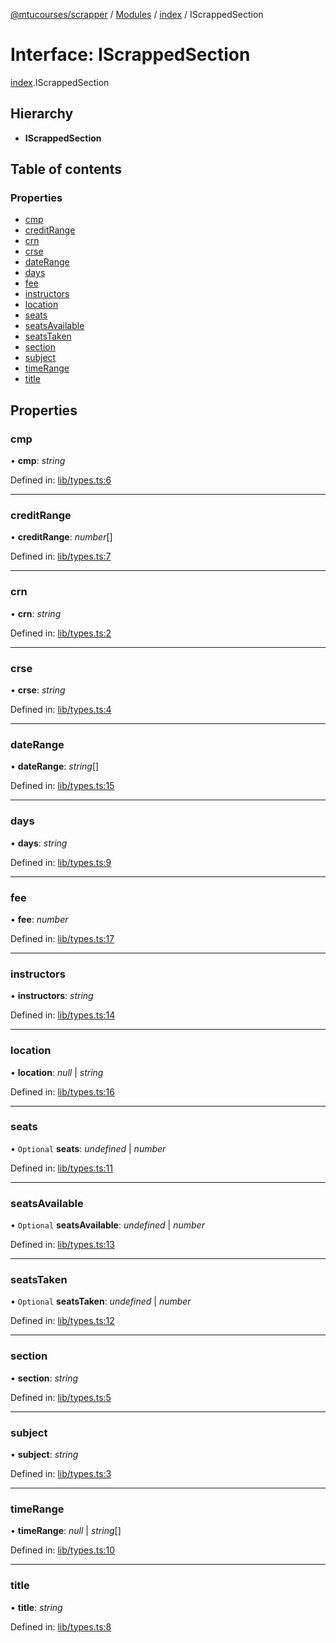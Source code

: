 [@mtucourses/scrapper](../README.md) / [Modules](../modules.md) / [index](../modules/index.md) / IScrappedSection

# Interface: IScrappedSection

[index](../modules/index.md).IScrappedSection

## Hierarchy

* **IScrappedSection**

## Table of contents

### Properties

- [cmp](index.iscrappedsection.md#cmp)
- [creditRange](index.iscrappedsection.md#creditrange)
- [crn](index.iscrappedsection.md#crn)
- [crse](index.iscrappedsection.md#crse)
- [dateRange](index.iscrappedsection.md#daterange)
- [days](index.iscrappedsection.md#days)
- [fee](index.iscrappedsection.md#fee)
- [instructors](index.iscrappedsection.md#instructors)
- [location](index.iscrappedsection.md#location)
- [seats](index.iscrappedsection.md#seats)
- [seatsAvailable](index.iscrappedsection.md#seatsavailable)
- [seatsTaken](index.iscrappedsection.md#seatstaken)
- [section](index.iscrappedsection.md#section)
- [subject](index.iscrappedsection.md#subject)
- [timeRange](index.iscrappedsection.md#timerange)
- [title](index.iscrappedsection.md#title)

## Properties

### cmp

• **cmp**: *string*

Defined in: [lib/types.ts:6](https://github.com/Michigan-Tech-Courses/scrapper/blob/41d5d8d/src/lib/types.ts#L6)

___

### creditRange

• **creditRange**: *number*[]

Defined in: [lib/types.ts:7](https://github.com/Michigan-Tech-Courses/scrapper/blob/41d5d8d/src/lib/types.ts#L7)

___

### crn

• **crn**: *string*

Defined in: [lib/types.ts:2](https://github.com/Michigan-Tech-Courses/scrapper/blob/41d5d8d/src/lib/types.ts#L2)

___

### crse

• **crse**: *string*

Defined in: [lib/types.ts:4](https://github.com/Michigan-Tech-Courses/scrapper/blob/41d5d8d/src/lib/types.ts#L4)

___

### dateRange

• **dateRange**: *string*[]

Defined in: [lib/types.ts:15](https://github.com/Michigan-Tech-Courses/scrapper/blob/41d5d8d/src/lib/types.ts#L15)

___

### days

• **days**: *string*

Defined in: [lib/types.ts:9](https://github.com/Michigan-Tech-Courses/scrapper/blob/41d5d8d/src/lib/types.ts#L9)

___

### fee

• **fee**: *number*

Defined in: [lib/types.ts:17](https://github.com/Michigan-Tech-Courses/scrapper/blob/41d5d8d/src/lib/types.ts#L17)

___

### instructors

• **instructors**: *string*

Defined in: [lib/types.ts:14](https://github.com/Michigan-Tech-Courses/scrapper/blob/41d5d8d/src/lib/types.ts#L14)

___

### location

• **location**: *null* \| *string*

Defined in: [lib/types.ts:16](https://github.com/Michigan-Tech-Courses/scrapper/blob/41d5d8d/src/lib/types.ts#L16)

___

### seats

• `Optional` **seats**: *undefined* \| *number*

Defined in: [lib/types.ts:11](https://github.com/Michigan-Tech-Courses/scrapper/blob/41d5d8d/src/lib/types.ts#L11)

___

### seatsAvailable

• `Optional` **seatsAvailable**: *undefined* \| *number*

Defined in: [lib/types.ts:13](https://github.com/Michigan-Tech-Courses/scrapper/blob/41d5d8d/src/lib/types.ts#L13)

___

### seatsTaken

• `Optional` **seatsTaken**: *undefined* \| *number*

Defined in: [lib/types.ts:12](https://github.com/Michigan-Tech-Courses/scrapper/blob/41d5d8d/src/lib/types.ts#L12)

___

### section

• **section**: *string*

Defined in: [lib/types.ts:5](https://github.com/Michigan-Tech-Courses/scrapper/blob/41d5d8d/src/lib/types.ts#L5)

___

### subject

• **subject**: *string*

Defined in: [lib/types.ts:3](https://github.com/Michigan-Tech-Courses/scrapper/blob/41d5d8d/src/lib/types.ts#L3)

___

### timeRange

• **timeRange**: *null* \| *string*[]

Defined in: [lib/types.ts:10](https://github.com/Michigan-Tech-Courses/scrapper/blob/41d5d8d/src/lib/types.ts#L10)

___

### title

• **title**: *string*

Defined in: [lib/types.ts:8](https://github.com/Michigan-Tech-Courses/scrapper/blob/41d5d8d/src/lib/types.ts#L8)
